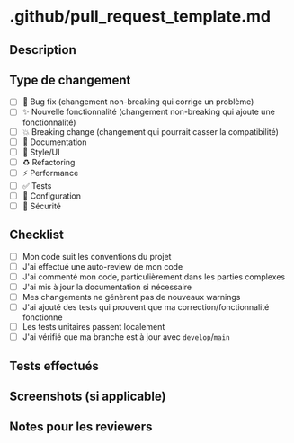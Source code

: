# .github/pull_request_template.md

## Description

<!-- Décrivez brièvement les changements apportés -->

## Type de changement

- [ ] 🐛 Bug fix (changement non-breaking qui corrige un problème)
- [ ] ✨ Nouvelle fonctionnalité (changement non-breaking qui ajoute une fonctionnalité)
- [ ] 💥 Breaking change (changement qui pourrait casser la compatibilité)
- [ ] 📝 Documentation
- [ ] 🎨 Style/UI
- [ ] ♻️ Refactoring
- [ ] ⚡ Performance
- [ ] ✅ Tests
- [ ] 🔧 Configuration
- [ ] 🔐 Sécurité

## Checklist

- [ ] Mon code suit les conventions du projet
- [ ] J'ai effectué une auto-review de mon code
- [ ] J'ai commenté mon code, particulièrement dans les parties complexes
- [ ] J'ai mis à jour la documentation si nécessaire
- [ ] Mes changements ne génèrent pas de nouveaux warnings
- [ ] J'ai ajouté des tests qui prouvent que ma correction/fonctionnalité fonctionne
- [ ] Les tests unitaires passent localement
- [ ] J'ai vérifié que ma branche est à jour avec `develop`/`main`

## Tests effectués

<!-- Décrivez les tests que vous avez effectués pour vérifier vos changements -->

## Screenshots (si applicable)

<!-- Ajoutez des captures d'écran pour illustrer les changements visuels -->

## Notes pour les reviewers

<!-- Ajoutez des notes spécifiques pour aider les reviewers -->
